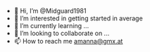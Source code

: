 - 👋 Hi, I’m @Midguard1981
- 👀 I’m interested in getting started in average
- 🌱 I’m currently learning ...
- 💞️ I’m looking to collaborate on ...
- 📫 How to reach me amanna@gmx.at

<!---
Midguard1981/Midguard1981 is a ✨ special ✨ repository because its `README.md` (this file) appears on your GitHub profile.
You can click the Preview link to take a look at your changes.
--->
